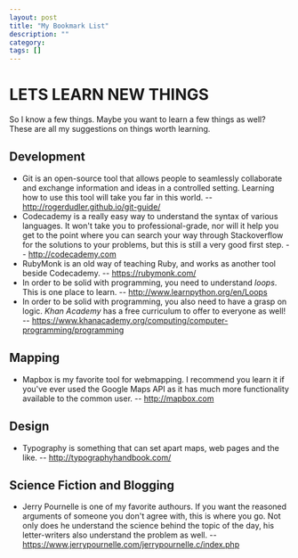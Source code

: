 ```yaml
---
layout: post
title: "My Bookmark List"
description: ""
category:
tags: []
---
```

# LETS LEARN NEW THINGS

So I know a few things. Maybe you want to learn a few things as well? These are all my suggestions on things worth learning.

## Development
- Git is an open-source tool that allows people to seamlessly collaborate and exchange information and ideas in a controlled setting. Learning how to use this tool will take you far in this world.
-- http://rogerdudler.github.io/git-guide/
- Codecademy is a really easy way to understand the syntax of various languages. It won't take you to professional-grade, nor will it help you get to the point where you can search your way through Stackoverflow for the solutions to your problems, but this is still a very good first step.
-- http://codecademy.com
- RubyMonk is an old way of teaching Ruby, and works as another tool beside Codecademy.
-- https://rubymonk.com/
- In order to be solid with programming, you need to understand *loops*. This is one place to learn.
-- http://www.learnpython.org/en/Loops
- In order to be solid with programming, you also need to have a grasp on logic. *Khan Academy* has a free curriculum to offer to everyone as well!
-- https://www.khanacademy.org/computing/computer-programming/programming


## Mapping
- Mapbox is my favorite tool for webmapping. I recommend you learn it if you've ever used the Google Maps API as it has much more functionality available to the common user.
-- http://mapbox.com

## Design
- Typography is something that can set apart maps, web pages and the like.
-- http://typographyhandbook.com/

## Science Fiction and Blogging
- Jerry Pournelle is one of my favorite authours. If you want the reasoned arguments of someone you don't agree with, this is where you go. Not only does he understand the science behind the topic of the day, his letter-writers also understand the problem as well.
-- https://www.jerrypournelle.com/jerrypournelle.c/index.php
